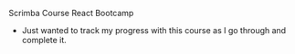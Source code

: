 Scrimba Course
React Bootcamp

- Just wanted to track my progress with this course as I go through and complete it.

